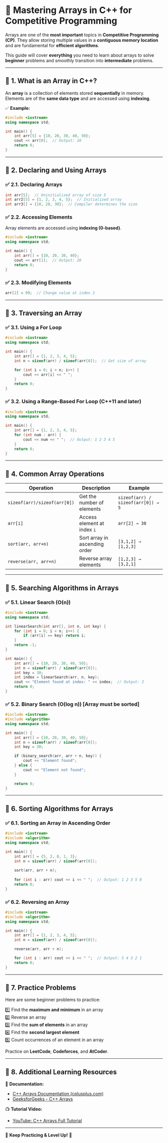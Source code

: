 # 📌 Mastering Arrays in C++ for Competitive Programming

Arrays are one of the **most important** topics in **Competitive Programming (CP)**. They allow storing multiple values in a **contiguous memory location** and are fundamental for **efficient algorithms**.

This guide will cover **everything** you need to learn about arrays to solve **beginner** problems and smoothly transition into **intermediate** problems.

---

## 🔹 **1. What is an Array in C++?**
An **array** is a collection of elements stored **sequentially** in memory. Elements are of the **same data type** and are accessed using **indexing**.

✅ **Example:**  
```cpp
#include <iostream>
using namespace std;

int main() {
    int arr[5] = {10, 20, 30, 40, 50};
    cout << arr[0];  // Output: 10
    return 0;
}
```

---

## 🔹 **2. Declaring and Using Arrays**

### ✅ **2.1. Declaring Arrays**
```cpp
int arr[5];  // Uninitialized array of size 5
int arr2[5] = {1, 2, 3, 4, 5};  // Initialized array
int arr3[] = {10, 20, 30};  // Compiler determines the size
```

### ✅ **2.2. Accessing Elements**
Array elements are accessed using **indexing (0-based)**.

```cpp
#include <iostream>
using namespace std;

int main() {
    int arr[] = {10, 20, 30, 40};
    cout << arr[1];  // Output: 20
    return 0;
}
```

### ✅ **2.3. Modifying Elements**
```cpp
arr[2] = 99;  // Change value at index 2
```

---

## 🔹 **3. Traversing an Array**

### ✅ **3.1. Using a For Loop**
```cpp
#include <iostream>
using namespace std;

int main() {
    int arr[] = {1, 2, 3, 4, 5};
    int n = sizeof(arr) / sizeof(arr[0]);  // Get size of array

    for (int i = 0; i < n; i++) {
        cout << arr[i] << " ";  
    }
    return 0;
}
```

### ✅ **3.2. Using a Range-Based For Loop (C++11 and later)**
```cpp
#include <iostream>
using namespace std;

int main() {
    int arr[] = {1, 2, 3, 4, 5};
    for (int num : arr) {
        cout << num << " ";  // Output: 1 2 3 4 5
    }
    return 0;
}
```

---

## 🔹 **4. Common Array Operations**

| Operation | Description | Example |
|-----------|-------------|----------|
| `sizeof(arr)/sizeof(arr[0])` | Get the number of elements | `sizeof(arr) / sizeof(arr[0]) → 5` |
| `arr[i]` | Access element at index `i` | `arr[2] → 30` |
| `sort(arr, arr+n)` | Sort array in ascending order | `[3,1,2] → [1,2,3]` |
| `reverse(arr, arr+n)` | Reverse array elements | `[1,2,3] → [3,2,1]` |

---

## 🔹 **5. Searching Algorithms in Arrays**

### ✅ **5.1. Linear Search (O(n))**
```cpp
#include <iostream>
using namespace std;

int linearSearch(int arr[], int n, int key) {
    for (int i = 0; i < n; i++) {
        if (arr[i] == key) return i;
    }
    return -1;
}

int main() {
    int arr[] = {10, 20, 30, 40, 50};
    int n = sizeof(arr) / sizeof(arr[0]);
    int key = 30;
    int index = linearSearch(arr, n, key);
    cout << "Element found at index: " << index;  // Output: 2
    return 0;
}
```

### ✅ **5.2. Binary Search (O(log n)) [Array must be sorted]**
```cpp
#include <iostream>
#include <algorithm>
using namespace std;

int main() {
    int arr[] = {10, 20, 30, 40, 50};
    int n = sizeof(arr) / sizeof(arr[0]);
    int key = 30;

    if (binary_search(arr, arr + n, key)) {
        cout << "Element found";
    } else {
        cout << "Element not found";
    }

    return 0;
}
```

---

## 🔹 **6. Sorting Algorithms for Arrays**

### ✅ **6.1. Sorting an Array in Ascending Order**
```cpp
#include <iostream>
#include <algorithm>
using namespace std;

int main() {
    int arr[] = {5, 2, 8, 1, 3};
    int n = sizeof(arr) / sizeof(arr[0]);
    
    sort(arr, arr + n);
    
    for (int i : arr) cout << i << " ";  // Output: 1 2 3 5 8
    return 0;
}
```

### ✅ **6.2. Reversing an Array**
```cpp
#include <iostream>
#include <algorithm>
using namespace std;

int main() {
    int arr[] = {1, 2, 3, 4, 5};
    int n = sizeof(arr) / sizeof(arr[0]);

    reverse(arr, arr + n);

    for (int i : arr) cout << i << " ";  // Output: 5 4 3 2 1
    return 0;
}
```

---

## 🔹 **7. Practice Problems**  
Here are some beginner problems to practice:

1️⃣ Find the **maximum and minimum** in an array  
2️⃣ Reverse an array  
3️⃣ Find the **sum of elements** in an array  
4️⃣ Find the **second largest element**  
5️⃣ Count occurrences of an element in an array  

Practice on **LeetCode**, **Codeforces**, and **AtCoder**.

---

## 🔹 **8. Additional Learning Resources**

📘 **Documentation:**  
- [C++ Arrays Documentation (cplusplus.com)](https://www.cplusplus.com/doc/tutorial/arrays/)  
- [GeeksforGeeks - C++ Arrays](https://www.geeksforgeeks.org/arrays-in-c-cpp/)  

📺 **Tutorial Video:**  
- [YouTube: C++ Arrays Full Tutorial](https://www.youtube.com/watch?v=w3b9c3j_pdg)  

---

🚀 **Keep Practicing & Level Up!** 🚀  
